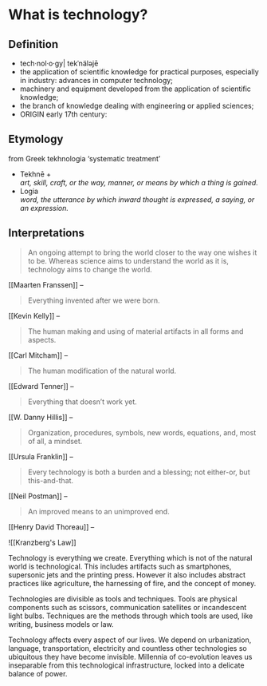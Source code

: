 # What is technology?

## Definition
- tech·nol·o·gy| tekˈnäləjē
- the application of scientific knowledge for practical purposes, especially in industry: advances in computer technology;
- machinery and equipment developed from the application of scientific knowledge;
- the branch of knowledge dealing with engineering or applied sciences;
- ORIGIN early 17th century:



## Etymology
from Greek tekhnologia ‘systematic treatment’

-   Tekhnē +  
    _art, skill, craft, or the way, manner, or means by which a thing is gained._
-   Logia  
    _word, the utterance by which inward thought is expressed, a saying, or an expression._



## Interpretations

> An ongoing attempt to bring the world closer to the way one wishes it to be. Whereas science aims to understand the world as it is, technology aims to change the world.

[[Maarten Franssen]]
–


> Everything invented after we were born.
 
[[Kevin Kelly]]
–


> The human making and using of material artifacts in all forms and aspects.

[[Carl Mitcham]]
–



> The human modification of the natural world.

[[Edward Tenner]]
–


> Everything that doesn’t work yet.

[[W. Danny Hillis]]
–

> Organization, procedures, symbols, new words, equations, and, most of all, a mindset.

[[Ursula Franklin]]
–

> Every technology is both a burden and a blessing; not either-or, but this-and-that.

[[Neil Postman]]
–



> An improved means to an unimproved end.

[[Henry David Thoreau]]
–



![[Kranzberg's Law]]

Technology is everything we create. Everything which is not of the natural world is technological. This includes artifacts such as smartphones, supersonic jets and the printing press. However it also includes abstract practices like agriculture, the harnessing of fire, and the concept of money.

Technologies are divisible as tools and techniques. Tools are physical components such as scissors, communication satellites or incandescent light bulbs. Techniques are the methods through which tools are used, like writing, business models or law.

Technology affects every aspect of our lives. We depend on urbanization, language, transportation, electricity and countless other technologies so ubiquitous they have become invisible. Millennia of co-evolution leaves us inseparable from this technological infrastructure, locked into a delicate balance of power.

